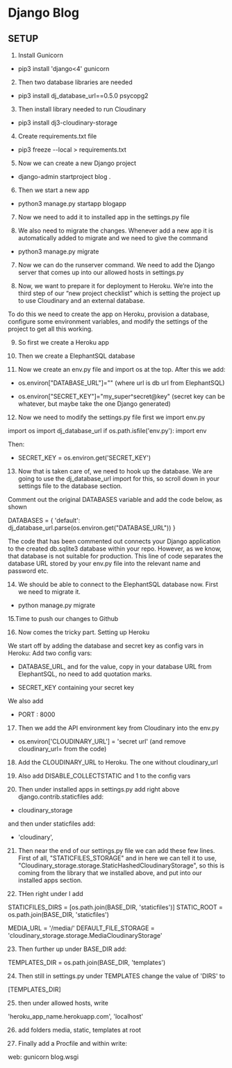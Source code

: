 # Django Blog

## SETUP

1. Install Gunicorn
- pip3 install 'django<4' gunicorn

2. Then two database libraries are needed

- pip3 install dj_database_url==0.5.0 psycopg2

3. Then install library needed to run Cloudinary

- pip3 install dj3-cloudinary-storage

4. Create requirements.txt file

- pip3 freeze --local > requirements.txt

5. Now we can create a new Django project

- django-admin startproject blog .

6. Then we start a new app

- python3 manage.py startapp blogapp

7. Now we need to add it to installed app in the settings.py file

8. We also need to migrate the changes. Whenever add a new app it is automatically added to migrate and we need to give the command

- python3 manage.py migrate

7. Now we can do the runserver command. We need to add the Django server that comes up into our allowed hosts in settings.py

8. Now, we want to prepare it for deployment to Heroku. We’re into the third step of our “new project checklist” which is setting the project up to use Cloudinary and an external database.

To do this we need to create the app on Heroku, provision a database, configure some environment variables, and modify the settings of the project to get all this working.

9. So first we create a Heroku app

10. Then we create a ElephantSQL database

11. Now we create an env.py file and import os at the top. After this we add:

-  os.environ["DATABASE_URL"]="<copiedURL>" (where url is db url from ElephantSQL)

-  os.environ["SECRET_KEY"]="my_super^secret@key" (secret key can be whatever, but maybe take the one Django generated)

12. Now we need to modify the settings.py file
first we import env.py

import os
import dj_database_url
if os.path.isfile('env.py'):
  import env

Then:

- SECRET_KEY = os.environ.get('SECRET_KEY')

13. Now that is taken care of, we need to hook up the database. We are going to use the dj_database_url import for this, so scroll down in your settings file to the database section.

Comment out the original DATABASES variable and add the code below, as shown

DATABASES = {
    'default': dj_database_url.parse(os.environ.get("DATABASE_URL"))
}

The code that has been commented out connects your Django application to the created db.sqlite3 database within your repo. However, as we know, that database is not suitable for production. This line of code separates the database URL stored by your env.py file into the relevant name and password etc.

14. We should be able to connect to the ElephantSQL database now. First we need to migrate it.

- python manage.py migrate

15.Time to push our changes to Github

16. Now comes the tricky part. Setting up Heroku

We start off by adding the database and secret key as config vars in Heroku:
Add two config vars:

- DATABASE_URL, and for the value, copy in your database URL from ElephantSQL, no need to add quotation marks.

- SECRET_KEY containing your secret key

We also add

- PORT : 8000

17. Then we add the API environment key from Cloudinary into the env.py

- os.environ['CLOUDINARY_URL'] = 'secret url' (and remove cloudinary_url= from the code)

18. Add the CLOUDINARY_URL to Heroku. The one without cloudinary_url

19. Also add DISABLE_COLLECTSTATIC and 1 to the config vars

20. Then under installed apps in settings.py add right above django.contrib.staticfiles add:

- cloudinary_storage

and then under staticfiles add:

- 'cloudinary',

21. Then near the end of our settings.py  file we can add these few lines.
First of all, "STATICFILES_STORAGE" and in here we can tell it to use,
"Cloudinary_storage.storage.StaticHashedCloudinaryStorage",
so this is coming from the  library that we installed above,
and put into our installed apps section.

22. THen right under I add

STATICFILES_DIRS = [os.path.join(BASE_DIR, 'staticfiles')]
STATIC_ROOT = os.path.join(BASE_DIR, 'staticfiles')

MEDIA_URL = '/media/'
DEFAULT_FILE_STORAGE = 'cloudinary_storage.storage.MediaCloudinaryStorage'

23. Then further up under BASE_DIR add:

TEMPLATES_DIR = os.path.join(BASE_DIR, 'templates')

24. Then still in settings.py under TEMPLATES change the value of 'DIRS'
to

[TEMPLATES_DIR]

25. then under allowed hosts, write

'heroku_app_name.herokuapp.com', 'localhost'

26. add folders media, static, templates at root

27. Finally add a Procfile and within write:

web: gunicorn blog.wsgi